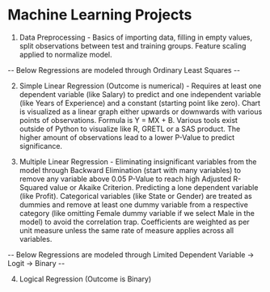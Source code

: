 # Machine Learning Projects

1. Data Preprocessing - Basics of importing data, filling in empty values, split observations between test and training groups. Feature scaling applied to normalize model.

-- Below Regressions are modeled through Ordinary Least Squares --

2. Simple Linear Regression (Outcome is numerical) - Requires at least one dependent variable (like Salary) to predict and one independent variable (like Years of Experience) and a constant (starting point like zero). Chart is visualized as a linear graph either upwards or downwards with various points of observations. Formula is Y = MX + B. Various tools exist outside of Python to visualize like R, GRETL or a SAS product. The higher amount of observations lead to a lower P-Value to predict significance.

3. Multiple Linear Regression - Eliminating insignificant variables from the model through Backward Elimination (start with many variables) to remove any variable above 0.05 P-Value to reach high Adjusted R-Squared value or Akaike Criterion. Predicting a lone dependent variable (like Profit). Categorical variables (like State or Gender) are treated as dummies and remove at least one dummy variable from a respective category (like omitting Female dummy variable if we select Male in the model) to avoid the correlation trap. Coefficients are weighted as per unit measure unless the same rate of measure applies across all variables.

-- Below Regressions are modeled through Limited Dependent Variable -> Logit -> Binary --

4. Logical Regression (Outcome is Binary)